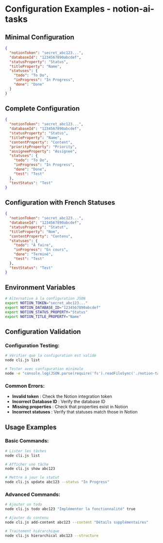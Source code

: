 # Configuration Examples - notion-ai-tasks

## Minimal Configuration

```json
{
  "notionToken": "secret_abc123...",
  "databaseId": "1234567890abcdef",
  "statusProperty": "Status",
  "titleProperty": "Name",
  "statuses": {
    "todo": "To Do",
    "inProgress": "In Progress",
    "done": "Done"
  }
}
```

## Complete Configuration

```json
{
  "notionToken": "secret_abc123...",
  "databaseId": "1234567890abcdef",
  "statusProperty": "Status",
  "titleProperty": "Name",
  "contentProperty": "Content",
  "priorityProperty": "Priority",
  "assigneeProperty": "Assignee",
  "statuses": {
    "todo": "To Do",
    "inProgress": "In Progress",
    "done": "Done",
    "test": "Test"
  },
  "testStatus": "Test"
}
```

## Configuration with French Statuses

```json
{
  "notionToken": "secret_abc123...",
  "databaseId": "1234567890abcdef",
  "statusProperty": "Statut",
  "titleProperty": "Nom",
  "contentProperty": "Contenu",
  "statuses": {
    "todo": "À faire",
    "inProgress": "En cours",
    "done": "Terminé",
    "test": "Test"
  },
  "testStatus": "Test"
}
```

## Environment Variables

```bash
# Alternative à la configuration JSON
export NOTION_TOKEN="secret_abc123..."
export NOTION_DATABASE_ID="1234567890abcdef"
export NOTION_STATUS_PROPERTY="Status"
export NOTION_TITLE_PROPERTY="Name"
```

## Configuration Validation

### **Configuration Testing:**
```bash
# Vérifier que la configuration est valide
node cli.js list

# Tester avec configuration minimale
node -e "console.log(JSON.parse(require('fs').readFileSync('./notion-tasks.config.json')))"
```

### **Common Errors:**
- **Invalid token** : Check the Notion integration token
- **Incorrect Database ID** : Verify the database ID
- **Missing properties** : Check that properties exist in Notion
- **Incorrect statuses** : Verify that statuses match those in Notion

## Usage Examples

### **Basic Commands:**
```bash
# Lister les tâches
node cli.js list

# Afficher une tâche
node cli.js show abc123

# Mettre à jour le statut
node cli.js update abc123 --status "In Progress"
```

### **Advanced Commands:**
```bash
# Ajouter un todo
node cli.js todo abc123 "Implémenter la fonctionnalité" true

# Ajouter du contenu
node cli.js add-content abc123 --content "Détails supplémentaires"

# Traitement hiérarchique
node cli.js hierarchical abc123 --structure
```